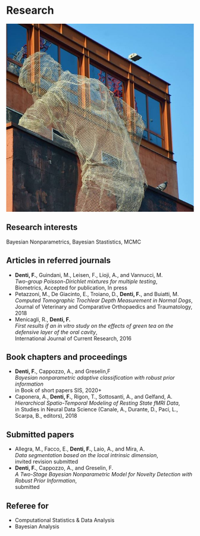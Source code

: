 # Research

<img align="center" src="images/tres4.jpg?raw=true"/>

## Research interests

Bayesian Nonparametrics, Bayesian Stastistics, MCMC 

## Articles in referred journals
+ **Denti, F.**, Guindani, M., Leisen, F., Lioji, A., and Vannucci, M.  
*Two-group Poisson-Dirichlet mixtures for multiple testing*,  
Biometrics, Accepted for publication, In press
+ Petazzoni, M., De Giacinto, E., Troiano, D., **Denti, F.**, and Buiatti, M.  
*Computed Tomographic Trochlear Depth Measurement in Normal Dogs*,  
Journal of Veterinary and Comparative Orthopaedics and Traumatology, 2018
+  Menicagli, R., **Denti, F.**  
*First results if an in vitro study on the effects of green tea on the defensive layer of the oral cavity*,  
International Journal of Current Research, 2016  


## Book chapters and proceedings

+ **Denti, F.**, Cappozzo, A., and Greselin,F  
*Bayesian nonparametric adaptive classification with robust prior information*  
in Book of short papers SIS, 2020+
+ Caponera, A., **Denti, F.**, Rigon, T., Sottosanti, A., and Gelfand, A.  
*Hierarchical Spatio-Temporal Modeling of Resting State fMRI Data*,  
in Studies in Neural Data Science (Canale, A., Durante, D., Paci, L., Scarpa, B., editors), 2018

## Submitted papers

+ Allegra, M., Facco, E., **Denti, F.**, Laio, A., and Mira, A.  
*Data segmentation based on the local intrinsic dimension*,  
invited revision submitted
+  **Denti, F.**, Cappozzo, A., and Greselin, F.  
*A Two-Stage Bayesian Nonparametric Model for Novelty Detection with Robust Prior Information*,  
submitted



## Referee for
+ Computational Statistics & Data Analysis
+ Bayesian Analysis